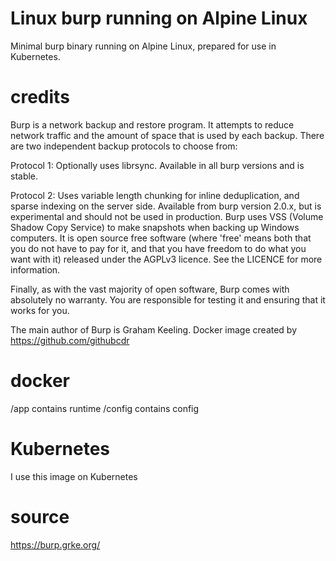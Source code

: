 # Linux burp running on Alpine Linux

Minimal burp binary running on Alpine Linux, prepared for use in Kubernetes.

# credits
	
Burp is a network backup and restore program. It attempts to reduce network traffic and the amount of space that is used by each backup. There are two independent backup protocols to choose from:

Protocol 1: Optionally uses librsync.
Available in all burp versions and is stable.

Protocol 2: Uses variable length chunking for inline deduplication, and sparse indexing on the server side.
Available from burp version 2.0.x, but is experimental and should not be used in production.
Burp uses VSS (Volume Shadow Copy Service) to make snapshots when backing up Windows computers.
It is open source free software (where 'free' means both that you do not have to pay for it, and that you have freedom to do what you want with it) released under the AGPLv3 licence. See the LICENCE for more information.

Finally, as with the vast majority of open software, Burp comes with absolutely no warranty. You are responsible for testing it and ensuring that it works for you.

The main author of Burp is Graham Keeling.
Docker image created by https://github.com/githubcdr

# docker

/app contains runtime
/config contains config

# Kubernetes

I use this image on Kubernetes

# source

https://burp.grke.org/
